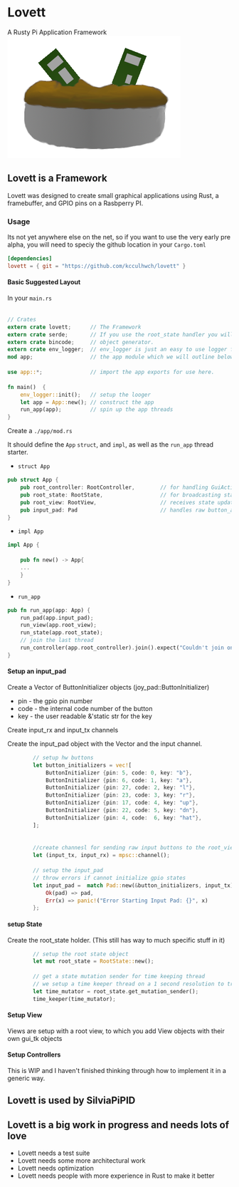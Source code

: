 # Lovett
A Rusty Pi Application Framework
![Lovett Logo](/assets/lovett.png "Lovett")

## Lovett is a Framework

Lovett was designed to create small graphical applications using Rust, a framebuffer, and GPIO pins on a Rasbperry PI.

### Usage

Its not yet anywhere else on the net, so if you want to use the very early pre alpha, you will need to speciy the github location in your `Cargo.toml`

```toml
[dependencies]
lovett = { git = "https://github.com/kcculhwch/lovett" }
```

#### Basic Suggested Layout

In your `main.rs`

```rust

// Crates
extern crate lovett;      // The Framework
extern crate serde;       // If you use the root_state handler you will need serde and bincode to for the state
extern crate bincode;     // object generator.
extern crate env_logger;  // env_logger is just an easy to use logger for getting log values out of the Framework
mod app;                  // the app module which we will outline below

use app::*;               // import the app exports for use here.

fn main()  {
    env_logger::init();   // setup the looger 
    let app = App::new(); // construct the app
    run_app(app);         // spin up the app threads
}

```

Create a `./app/mod.rs`

It should define the `App` `struct`, and `impl`, as well as the `run_app` thread starter.

* `struct App`
```rust
pub struct App {
    pub root_controller: RootController,        // for handling GuiAction inputs on a mspc channel
    pub root_state: RootState,                  // for broadcasting state changes and receiving mutator requests
    pub root_view: RootView,                    // receives state updates, handles gui / input_pad interactions ... send GuiActions to the Controller
    pub input_pad: Pad                          // handles raw button_actions, sends them to the root_view
}
```

* `impl App`
```rust
impl App {

    pub fn new() -> App{
    ...
    }
}
```

* `run_app`
```rust
pub fn run_app(app: App) {
    run_pad(app.input_pad);
    run_view(app.root_view);
    run_state(app.root_state);
    // join the last thread
    run_controller(app.root_controller).join().expect("Couldn't join on the associated thread");
}
```

#### Setup an input_pad

Create a Vector of ButtonInitializer objects (joy_pad::ButtonInitializer)

   * pin - the gpio pin number
   * code - the internal code number of the button
   * key - the user readable &'static str for the key

Create input_rx and input_tx channels

Create the input_pad object with the Vector and the input channel.

```rust
        // setup hw buttons
        let button_initializers = vec![
            ButtonInitializer {pin: 5, code: 0, key: "b"}, 
            ButtonInitializer {pin: 6, code: 1, key: "a"},
            ButtonInitializer {pin: 27, code: 2, key: "l"},
            ButtonInitializer {pin: 23, code: 3, key: "r"},
            ButtonInitializer {pin: 17, code: 4, key: "up"},
            ButtonInitializer {pin: 22, code: 5, key: "dn"},
            ButtonInitializer {pin: 4, code:  6, key: "hat"},
        ];


        //create channesl for sending raw input buttons to the root_view
        let (input_tx, input_rx) = mpsc::channel();

        // setup the input_pad
        // throw errors if cannot initialize gpio states
        let input_pad =  match Pad::new(&button_initializers, input_tx) {
            Ok(pad) => pad,
            Err(x) => panic!("Error Starting Input Pad: {}", x)
        };
```

#### setup State 

Create the root_state holder. (This still has way to much specific stuff in it)

```rust
        // setup the root state object
        let mut root_state = RootState::new();

        // get a state mutation sender for time keeping thread
        // we setup a time keeper thread on a 1 second resolution to trigger initial state senders
        let time_mutator = root_state.get_mutation_sender();
        time_keeper(time_mutator);
```

#### Setup View

Views are setup with a root view, to which you add View objects with their own gui_tk objects

#### Setup Controllers

This is WIP and I haven't finished thinking through how to implement it in a generic way.

## Lovett is used by SilviaPiPID

## Lovett is a big work in progress and needs lots of love

* Lovett needs a test suite
* Lovett needs some more architectural work
* Lovett needs optimization
* Lovett needs people with more experience in Rust to make it better
